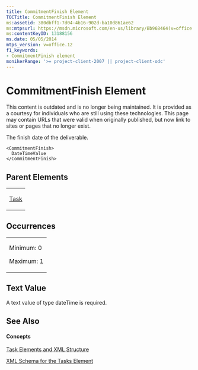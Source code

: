 ```yaml
---
title: CommitmentFinish Element
TOCTitle: CommitmentFinish Element
ms:assetid: 380dbff1-7d04-4b16-902d-ba10d861ae62
ms:mtpsurl: https://msdn.microsoft.com/en-us/library/Bb968464(v=office.12)
ms:contentKeyID: 13188156
ms.date: 05/05/2014
mtps_version: v=office.12
f1_keywords:
- CommitmentFinish element
monikerRange: '>= project-client-2007 || project-client-odc'
---
```


# CommitmentFinish Element

This content is outdated and is no longer being maintained. It is provided as a courtesy for individuals who are still using these technologies. This page may contain URLs that were valid when originally published, but now link to sites or pages that no longer exist.

The finish date of the deliverable.

    <CommitmentFinish>
      DateTimeValue
    </CommitmentFinish>

## Parent Elements

<table>
<colgroup>
<col style="width: 100%" />
</colgroup>
<tbody>
<tr class="odd">
<td><p><a href="bb968487(v=office.12).md">Task</a></p></td>
</tr>
</tbody>
</table>

## Occurrences

<table>
<colgroup>
<col style="width: 100%" />
</colgroup>
<tbody>
<tr class="odd">
<td><p>Minimum: 0</p>
<p>Maximum: 1</p></td>
</tr>
</tbody>
</table>

## Text Value

A text value of type dateTime is required.

## See Also

#### Concepts

[Task Elements and XML Structure](bb968475\(v=office.12\).md)

[XML Schema for the Tasks Element](bb968415\(v=office.12\).md)

